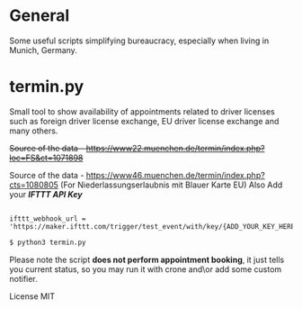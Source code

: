 # General
Some useful scripts simplifying bureaucracy, especially when living in Munich, Germany.

# termin.py
Small tool to show availability of appointments related to driver licenses such as foreign driver license exchange, EU driver license exchange and many others.

~~Source of the data - https://www22.muenchen.de/termin/index.php?loc=FS&ct=1071898~~

Source of the data - https://www46.muenchen.de/termin/index.php?cts=1080805 (For Niederlassungserlaubnis mit Blauer Karte EU)
Also Add your ***IFTTT API Key***

```sh

```
    ifttt_webhook_url = 'https://maker.ifttt.com/trigger/test_event/with/key/{ADD_YOUR_KEY_HERE}'


```sh
$ python3 termin.py
```

Please note the script **does not perform appointment booking**, it just tells you current status, so you may run it with crone and\or add some custom notifier.

License
MIT
